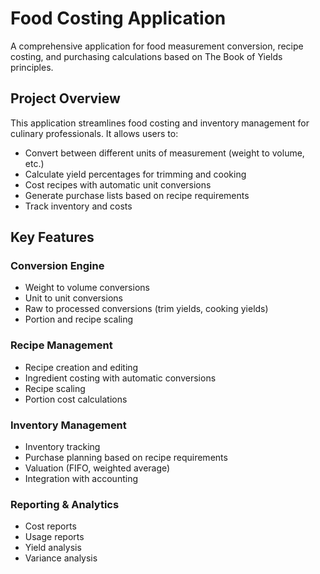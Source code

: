 # Food Costing Application

A comprehensive application for food measurement conversion, recipe costing, and purchasing calculations based on The Book of Yields principles.

## Project Overview

This application streamlines food costing and inventory management for culinary professionals. It allows users to:

- Convert between different units of measurement (weight to volume, etc.)
- Calculate yield percentages for trimming and cooking
- Cost recipes with automatic unit conversions
- Generate purchase lists based on recipe requirements
- Track inventory and costs

## Key Features

### Conversion Engine
- Weight to volume conversions
- Unit to unit conversions
- Raw to processed conversions (trim yields, cooking yields)
- Portion and recipe scaling

### Recipe Management
- Recipe creation and editing
- Ingredient costing with automatic conversions
- Recipe scaling
- Portion cost calculations

### Inventory Management
- Inventory tracking
- Purchase planning based on recipe requirements
- Valuation (FIFO, weighted average)
- Integration with accounting

### Reporting & Analytics
- Cost reports
- Usage reports
- Yield analysis
- Variance analysis